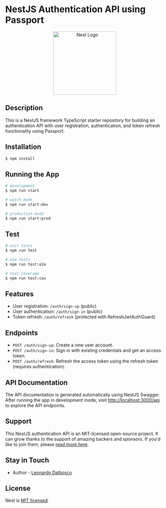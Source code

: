 # NestJS Authentication API using Passport

<p align="center">
  <a href="http://nestjs.com/" target="blank"><img src="https://nestjs.com/img/logo-small.svg" width="200" alt="Nest Logo" /></a>
</p>

## Description

This is a NestJS framework TypeScript starter repository for building an authentication API with user registration,
authentication, and token refresh functionality using Passport.

## Installation

```bash
$ npm install
```

## Running the App

```bash
# development
$ npm run start

# watch mode
$ npm run start:dev

# production mode
$ npm run start:prod
```

## Test

```bash
# unit tests
$ npm run test

# e2e tests
$ npm run test:e2e

# test coverage
$ npm run test:cov
```

## Features

- User registration: `/auth/sign-up` (public)
- User authentication: `/auth/sign-in` (public)
- Token refresh: `/auth/refresh` (protected with RefreshJwtAuthGuard)

## Endpoints

- `POST /auth/sign-up`: Create a new user account.
- `POST /auth/sign-in`: Sign in with existing credentials and get an access token.
- `POST /auth/refresh`: Refresh the access token using the refresh token (requires authentication).

## API Documentation

The API documentation is generated automatically using NestJS Swagger. After running the app in development mode,
visit [http://localhost:3000/api](http://localhost:3000/api) to explore the API endpoints.

## Support

This NestJS authentication API is an MIT-licensed open-source project. It can grow thanks to the support of amazing
backers and sponsors. If you'd like to join them, please [read more here](https://docs.nestjs.com/support).

## Stay in Touch

- Author - [Leonardo Dalbosco](https://github.com/LeonardoDB)

## License

Nest is [MIT licensed](LICENSE).

